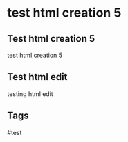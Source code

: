 # test html creation 5

## Test html creation 5
test html creation 5

## Test html edit
testing html edit 

## Tags
#test
